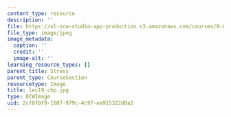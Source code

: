 ```yaml
---
content_type: resource
description: ''
file: https://ol-ocw-studio-app-production.s3.amazonaws.com/courses/9-00sc-introduction-to-psychology-fall-2011/2cf8f0f91607979c4c97ea915322d0a2_lec19_chp.jpg
file_type: image/jpeg
image_metadata:
  caption: ''
  credit: ''
  image-alt: ''
learning_resource_types: []
parent_title: Stress
parent_type: CourseSection
resourcetype: Image
title: lec19_chp.jpg
type: OCWImage
uid: 2cf8f0f9-1607-979c-4c97-ea915322d0a2
---
```

